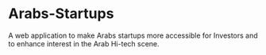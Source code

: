 # Arabs-Startups
A web application to make Arabs startups more accessible for Investors and to enhance interest in the Arab Hi-tech scene.
